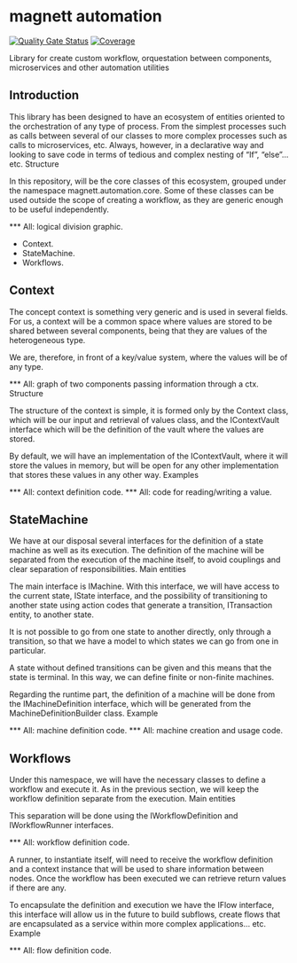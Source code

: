 # magnett automation

[![Quality Gate Status](https://sonarcloud.io/api/project_badges/measure?project=magnett_automation&metric=alert_status)](https://sonarcloud.io/dashboard?id=magnett_automation) [![Coverage](https://sonarcloud.io/api/project_badges/measure?project=magnett_automation&metric=coverage)](https://sonarcloud.io/dashboard?id=magnett_automation)

Library for create custom workflow, orquestation between components, microservices and other automation utilities

## Introduction

This library has been designed to have an ecosystem of entities oriented to the orchestration of any type of process. From the simplest processes such as calls between several of our classes to more complex processes such as calls to microservices, etc. Always, however, in a declarative way and looking to save code in terms of tedious and complex nesting of “If”, “else”... etc.
Structure 

In this repository, will be the core classes of this ecosystem, grouped under the namespace magnett.automation.core. Some of these classes can be used outside the scope of creating a workflow, as they are generic enough to be useful independently.

*** All: logical division graphic.

- Context.
- StateMachine.
- Workflows.

## Context

The concept context is something very generic and is used in several fields. For us, a context will be a common space where values are stored to be shared between several components, being that they are values of the heterogeneous type. 

We are, therefore, in front of a key/value system, where the values will be of any type.

*** All: graph of two components passing information through a ctx.
Structure

The structure of the context is simple, it is formed only by the Context class, which will be our input and retrieval of values class, and the IContextVault interface which will be the definition of the vault where the values are stored.

By default, we will have an implementation of the IContextVault, where it will store the values in memory, but will be open for any other implementation that stores these values in any other way.
Examples

*** All: context definition code.
*** All: code for reading/writing a value.

## StateMachine

We have at our disposal several interfaces for the definition of a state machine as well as its execution. The definition of the machine will be separated from the execution of the machine itself, to avoid couplings and clear separation of responsibilities.
Main entities 
           
The main interface is IMachine. With this interface, we will have access to the current state, IState interface, and the possibility of transitioning to another state using action codes that generate a transition, ITransaction entity, to another state.

It is not possible to go from one state to another directly, only through a transition, so that we have a model to which states we can go from one in particular.

A state without defined transitions can be given and this means that the state is terminal. In this way, we can define finite or non-finite machines.

Regarding the runtime part, the definition of a machine will be done from the IMachineDefinition interface, which will be generated from the MachineDefinitionBuilder class.
Example

*** All: machine definition code.
*** All: machine creation and usage code.

## Workflows    

Under this namespace, we will have the necessary classes to define a workflow and execute it. As in the previous section, we will keep the workflow definition separate from the execution. 
Main entities

This separation will be done using the IWorkflowDefinition and IWorkflowRunner interfaces.

*** All: workflow definition code.

A runner, to instantiate itself, will need to receive the workflow definition and a context instance that will be used to share information between nodes. Once the workflow has been executed we can retrieve return values if there are any.

To encapsulate the definition and execution we have the IFlow interface, this interface will allow us in the future to build subflows, create flows that are encapsulated as a service within more complex applications... etc.
Example

*** All: flow definition code.


